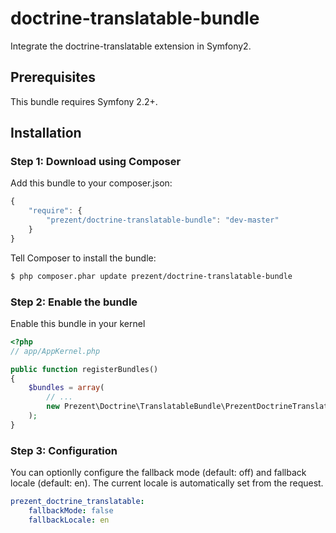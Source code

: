 doctrine-translatable-bundle
============================

Integrate the doctrine-translatable extension in Symfony2.

## Prerequisites

This bundle requires Symfony 2.2+.

## Installation

### Step 1: Download using Composer

Add this bundle to your composer.json:

```js
{
    "require": {
        "prezent/doctrine-translatable-bundle": "dev-master"
    }
}
```

Tell Composer to install the bundle:

```bash
$ php composer.phar update prezent/doctrine-translatable-bundle
```

### Step 2: Enable the bundle

Enable this bundle in your kernel

```php
<?php
// app/AppKernel.php

public function registerBundles()
{
    $bundles = array(
        // ...
        new Prezent\Doctrine\TranslatableBundle\PrezentDoctrineTranslatableBundle(),
    );
}
```

### Step 3: Configuration

You can optionlly configure the fallback mode (default: off) and fallback locale (default: en).
The current locale is automatically set from the request.

```yaml
prezent_doctrine_translatable:
    fallbackMode: false
    fallbackLocale: en
```

